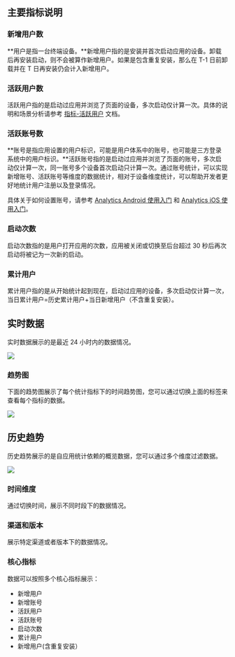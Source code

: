 ## 主要指标说明

### 新增用户数

**用户是指一台终端设备。**新增用户指的是安装并首次启动应用的设备。卸载后再安装启动，则不会被算作新增用户。如果是包含重复安装，那么在 T-1 日前卸载并在 T 日再安装仍会计入新增用户。

### 活跃用户数

活跃用户指的是启动过应用并浏览了页面的设备，多次启动仅计算一次。具体的说明和场景分析请参考 [指标-活跃用户](https://github.com/tencentyun/tac-documents/blob/master/%E5%BC%80%E5%A7%8B%E4%BD%BF%E7%94%A8/%E5%88%86%E6%9E%90%20Analytics%20%E9%9B%86%E6%88%90%E6%8C%87%E5%8D%97/%E6%8E%A7%E5%88%B6%E5%8F%B0%E6%96%87%E6%A1%A3/%E6%8C%87%E6%A0%87-%E6%B4%BB%E8%B7%83%E7%94%A8%E6%88%B7.md) 文档。


### 活跃账号数

**账号是指应用设置的用户标识，可能是用户体系中的账号，也可能是三方登录系统中的用户标识。**活跃账号指的是启动过应用并浏览了页面的账号，多次启动仅计算一次，同一账号多个设备首次启动只计算一次。通过账号统计，可以实现新增账号、活跃账号等维度的数据统计，相对于设备维度统计，可以帮助开发者更好地统计用户注册以及登录情况。

具体关于如何设置账号，请参考 [Analytics Android 使用入门](https://github.com/tencentyun/tac-documents/blob/master/%E5%BC%80%E5%A7%8B%E4%BD%BF%E7%94%A8/%E5%88%86%E6%9E%90%20Analytics%20%E9%9B%86%E6%88%90%E6%8C%87%E5%8D%97/Android%20%E6%96%87%E6%A1%A3/Android%20%E5%BF%AB%E9%80%9F%E5%85%A5%E9%97%A8.md) 和 [Analytics iOS 使用入门](https://github.com/tencentyun/tac-documents/blob/master/%E5%BC%80%E5%A7%8B%E4%BD%BF%E7%94%A8/%E5%88%86%E6%9E%90%20Analytics%20%E9%9B%86%E6%88%90%E6%8C%87%E5%8D%97/iOS%20%E6%96%87%E6%A1%A3/iOS%20%E4%BD%BF%E7%94%A8%E5%85%A5%E9%97%A8.md)。

### 启动次数

启动次数指的是用户打开应用的次数，应用被关闭或切换至后台超过 30 秒后再次启动将被记为一次新的启动。

### 累计用户

累计用户指的是从开始统计起到现在，启动过应用的设备，多次启动仅计算一次，当日累计用户=历史累计用户+当日新增用户（不含重复安装）。

## 实时数据

实时数据展示的是最近 24 小时内的数据情况。

![](http://tacimg-1253960454.file.myqcloud.com/guides/%E6%8E%A7%E5%88%B6%E5%8F%B0-%E6%95%B0%E6%8D%AE%E6%A6%82%E8%A7%88-%E5%AE%9E%E6%97%B6%E6%95%B0%E6%8D%AE.png)

### 趋势图

下面的趋势图展示了每个统计指标下的时间趋势图，您可以通过切换上面的标签来查看每个指标的数据。

![](http://tacimg-1253960454.file.myqcloud.com/guides/%E6%8E%A7%E5%88%B6%E5%8F%B0-%E6%95%B0%E6%8D%AE%E6%A6%82%E8%A7%88-%E5%AE%9E%E6%97%B6%E6%95%B0%E6%8D%AE%E5%88%87%E6%8D%A2.png)

## 历史趋势

历史趋势展示的是自应用统计依赖的概览数据，您可以通过多个维度过滤数据。

![](http://tacimg-1253960454.file.myqcloud.com/guides/%E6%8E%A7%E5%88%B6%E5%8F%B0-%E6%95%B0%E6%8D%AE%E6%A6%82%E8%A7%88-%E5%8E%86%E5%8F%B2%E8%B6%8B%E5%8A%BF.png)

### 时间维度

通过切换时间，展示不同时段下的数据情况。

### 渠道和版本

展示特定渠道或者版本下的数据情况。

### 核心指标

数据可以按照多个核心指标展示：

- 新增用户
- 新增账号
- 活跃用户
- 活跃账号
- 启动次数
- 累计用户
- 新增用户(含重复安装）
